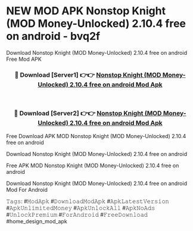 # NEW MOD APK Nonstop Knight (MOD Money-Unlocked) 2.10.4 free on android - bvq2f
Download Nonstop Knight (MOD Money-Unlocked) 2.10.4 free on android Free Mod APK

<div align="center">
<h3>🔴 Download [Server1] 👉👉 <a href="https://apk-comot.site?title=Nonstop_Knight_(MOD_Money-Unlocked)_2.10.4_free_on_android">Nonstop Knight (MOD Money-Unlocked) 2.10.4 free on android Mod Apk</a></h3><br>

<h3>🔴 Download [Server2] 👉👉 <a href="https://apk-comot.site?title=Nonstop_Knight_(MOD_Money-Unlocked)_2.10.4_free_on_android">Nonstop Knight (MOD Money-Unlocked) 2.10.4 free on android Mod Apk</a></h3>
</div>


Free Download APK MOD Nonstop Knight (MOD Money-Unlocked) 2.10.4 free on android

Download Nonstop Knight (MOD Money-Unlocked) 2.10.4 free on android 

Free APK MOD Nonstop Knight (MOD Money-Unlocked) 2.10.4 free on android 

Download Nonstop Knight (MOD Money-Unlocked) 2.10.4 free on android Mod For Android

𝚃𝚊𝚐𝚜: #𝙼𝚘𝚍𝙰𝚙𝚔 #𝙳𝚘𝚠𝚗𝚕𝚘𝚊𝚍𝙼𝚘𝚍𝙰𝚙𝚔 #𝙰𝚙𝚔𝙻𝚊𝚝𝚎𝚜𝚝𝚅𝚎𝚛𝚜𝚒𝚘𝚗 #𝙰𝚙𝚔𝚄𝚗𝚕𝚒𝚖𝚒𝚝𝚎𝚍𝙼𝚘𝚗𝚎𝚢 #𝙰𝚙𝚔𝚄𝚗𝚕𝚘𝚌𝚔𝙰𝚕𝚕 #𝙰𝚙𝚔𝙽𝚘𝙰𝚍𝚜 #𝚄𝚗𝚕𝚘𝚌𝚔𝙿𝚛𝚎𝚖𝚒𝚞𝚖 #𝙵𝚘𝚛𝙰𝚗𝚍𝚛𝚘𝚒𝚍 #𝙵𝚛𝚎𝚎𝙳𝚘𝚠𝚗𝚕𝚘𝚊𝚍 #home_design_mod_apk